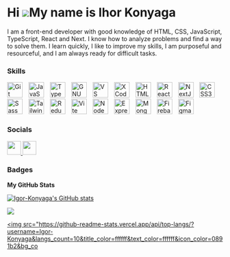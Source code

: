 Hi ![](https://user-images.githubusercontent.com/18350557/176309783-0785949b-9127-417c-8b55-ab5a4333674e.gif)My name is Ihor Konyaga
====================================================================================================================================

I am a front-end developer with good knowledge of HTML, CSS, JavaScript, TypeScript, React and Next. I know how to analyze problems and find a way to solve them. I learn quickly, I like to improve my skills, I am purposeful and resourceful, and I am always ready for difficult tasks.

### Skills

<p align="left">
  <img src="https://raw.githubusercontent.com/danielcranney/readme-generator/main/public/icons/skills/git-colored.svg" width="36" height="36" alt="Git" style="margin-right: 10px;" />
  <img src="https://raw.githubusercontent.com/danielcranney/readme-generator/main/public/icons/skills/javascript-colored.svg" width="36" height="36" alt="JavaScript" style="margin-right: 10px;" />
  <img src="https://raw.githubusercontent.com/danielcranney/readme-generator/main/public/icons/skills/typescript-colored.svg" width="36" height="36" alt="TypeScript" style="margin-right: 10px;" />
  <img src="https://raw.githubusercontent.com/danielcranney/readme-generator/main/public/icons/skills/gnubash.svg" width="36" height="36" alt="GNU Bash" style="margin-right: 10px;" />
  <img src="https://raw.githubusercontent.com/danielcranney/readme-generator/main/public/icons/skills/visualstudiocode.svg" width="36" height="36" alt="VS Code" style="margin-right: 10px;" />
  <img src="https://raw.githubusercontent.com/danielcranney/readme-generator/main/public/icons/skills/xcode.svg" width="36" height="36" alt="XCode" style="margin-right: 10px;" />
  <img src="https://raw.githubusercontent.com/danielcranney/readme-generator/main/public/icons/skills/html5-colored.svg" width="36" height="36" alt="HTML5" style="margin-right: 10px;" />
  <img src="https://raw.githubusercontent.com/danielcranney/readme-generator/main/public/icons/skills/react-colored.svg" width="36" height="36" alt="React" style="margin-right: 10px;" />
  <img src="https://raw.githubusercontent.com/danielcranney/readme-generator/main/public/icons/skills/nextjs-colored.svg" width="36" height="36" alt="NextJs" style="margin-right: 10px;" />
  <img src="https://raw.githubusercontent.com/danielcranney/readme-generator/main/public/icons/skills/css3-colored.svg" width="36" height="36" alt="CSS3" style="margin-right: 10px;" />
  <img src="https://raw.githubusercontent.com/danielcranney/readme-generator/main/public/icons/skills/sass-colored.svg" width="36" height="36" alt="Sass" style="margin-right: 10px;" />
  <img src="https://raw.githubusercontent.com/danielcranney/readme-generator/main/public/icons/skills/tailwindcss-colored.svg" width="36" height="36" alt="TailwindCSS" style="margin-right: 10px;" />
  <img src="https://raw.githubusercontent.com/danielcranney/readme-generator/main/public/icons/skills/redux-colored.svg" width="36" height="36" alt="Redux" style="margin-right: 10px;" />
  <img src="https://raw.githubusercontent.com/danielcranney/readme-generator/main/public/icons/skills/vite-colored.svg" width="36" height="36" alt="Vite" style="margin-right: 10px;" />
  <img src="https://raw.githubusercontent.com/danielcranney/readme-generator/main/public/icons/skills/nodejs-colored.svg" width="36" height="36" alt="NodeJS" style="margin-right: 10px;" />
  <img src="https://raw.githubusercontent.com/danielcranney/readme-generator/main/public/icons/skills/express-colored.svg" width="36" height="36" alt="Express" style="margin-right: 10px;" />
  <img src="https://raw.githubusercontent.com/danielcranney/readme-generator/main/public/icons/skills/mongodb-colored.svg" width="36" height="36" alt="MongoDB" style="margin-right: 10px;" />
  <img src="https://raw.githubusercontent.com/danielcranney/readme-generator/main/public/icons/skills/firebase-colored.svg" width="36" height="36" alt="Firebase" style="margin-right: 10px;" />
  <img src="https://raw.githubusercontent.com/danielcranney/readme-generator/main/public/icons/skills/figma-colored.svg" width="36" height="36" alt="Figma" />
</p>


### Socials

<p align="left"> <a href="https://www.github.com/Igor-Konyaga" target="_blank" rel="noreferrer"> <picture> <source media="(prefers-color-scheme: dark)" srcset="https://raw.githubusercontent.com/danielcranney/readme-generator/main/public/icons/socials/github-dark.svg" /> <source media="(prefers-color-scheme: light)" srcset="https://raw.githubusercontent.com/danielcranney/readme-generator/main/public/icons/socials/github.svg" /> <img src="https://raw.githubusercontent.com/danielcranney/readme-generator/main/public/icons/socials/github.svg" width="32" height="32" /> </picture> </a> <a href="https://www.linkedin.com/in/ihor-koniaha" target="_blank" rel="noreferrer"> <picture> <source media="(prefers-color-scheme: dark)" srcset="https://raw.githubusercontent.com/danielcranney/readme-generator/main/public/icons/socials/linkedin-dark.svg" /> <source media="(prefers-color-scheme: light)" srcset="https://raw.githubusercontent.com/danielcranney/readme-generator/main/public/icons/socials/linkedin.svg" /> <img src="https://raw.githubusercontent.com/danielcranney/readme-generator/main/public/icons/socials/linkedin.svg" width="32" height="32" /> </picture> </a></p>

### Badges

<b>My GitHub Stats</b>

<a href="http://www.github.com/Igor-Konyaga"><img src="https://github-readme-stats.vercel.app/api?username=Igor-Konyaga&show_icons=true&hide=&count_private=true&title_color=ffffff&text_color=ffffff&icon_color=0891b2&bg_color=1c1917&hide_border=true&show_icons=true" alt="Igor-Konyaga's GitHub stats" /></a>

<a href="http://www.github.com/Igor-Konyaga"><img src="https://github-readme-streak-stats.herokuapp.com/?user=Igor-Konyaga&stroke=ffffff&background=1c1917&ring=ffffff&fire=ffffff&currStreakNum=ffffff&currStreakLabel=ffffff&sideNums=ffffff&sideLabels=ffffff&dates=ffffff&hide_border=true" /></a>

<a href="https://github.com/Igor-Konyaga" align="left"><img src="https://github-readme-stats.vercel.app/api/top-langs/?username=Igor-Konyaga&langs_count=10&title_color=ffffff&text_color=ffffff&icon_color=0891b2&bg_co
